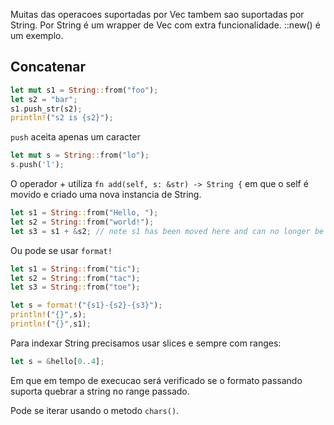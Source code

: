 Muitas das operacoes suportadas por Vec<T> tambem sao suportadas por String. Por String é um wrapper de Vec com extra funcionalidade. ::new() é um exemplo.

## Concatenar

```rust
let mut s1 = String::from("foo");
let s2 = "bar";
s1.push_str(s2);
println!("s2 is {s2}");
```

`push` aceita apenas um caracter

```rust
let mut s = String::from("lo");
s.push('l');
```

O operador + utiliza `fn add(self, s: &str) -> String {` em que o self é movido e criado uma nova instancia de String.

```rust
let s1 = String::from("Hello, ");
let s2 = String::from("world!");
let s3 = s1 + &s2; // note s1 has been moved here and can no longer be used
```

Ou pode se usar `format!` 

```rust
let s1 = String::from("tic");
let s2 = String::from("tac");
let s3 = String::from("toe");

let s = format!("{s1}-{s2}-{s3}");
println!("{}",s);
println!("{}",s1);
```

Para indexar String precisamos usar slices e sempre com ranges:

```rust
let s = &hello[0..4];
```

Em que em tempo de execucao será verificado se o formato passando suporta quebrar a string no range passado.

Pode se iterar usando o metodo `chars()`.